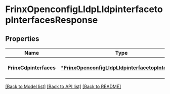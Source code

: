 # FrinxOpenconfigLldpLldpinterfacetopInterfacesResponse

## Properties
Name | Type | Description | Notes
------------ | ------------- | ------------- | -------------
**FrinxCdpinterfaces** | [***FrinxOpenconfigLldpLldpinterfacetopInterfaces**](frinx.openconfig.lldp.lldpinterfacetop.Interfaces.md) |  | [optional] [default to null]

[[Back to Model list]](../README.md#documentation-for-models) [[Back to API list]](../README.md#documentation-for-api-endpoints) [[Back to README]](../README.md)


